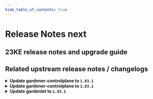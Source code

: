 ```yaml
---
hide_table_of_contents: true
---
```


# Release Notes next

## 23KE release notes and upgrade guide

## Related upstream release notes / changelogs


<details>
<summary><b>Update gardener-controlplane to <code>1.83.1</code></b></summary>

# [gardener/gardener]

## 🐛 Bug Fixes

- `[OPERATOR]` machine-controller-manager RBAC in the Shoot cluster does now allow MCM to delete volumeattachments. MCM provider extensions vendoring machine-controller-manager >= v0.50.0 (ref https://github.com/gardener/machine-controller-manager/pull/839) need to delete volumeattachments. by @ialidzhikov [#8774]

## Docker Images
admission-controller: `eu.gcr.io/gardener-project/gardener/admission-controller:v1.83.1`
apiserver: `eu.gcr.io/gardener-project/gardener/apiserver:v1.83.1`
controller-manager: `eu.gcr.io/gardener-project/gardener/controller-manager:v1.83.1`
gardenlet: `eu.gcr.io/gardener-project/gardener/gardenlet:v1.83.1`
node-agent: `eu.gcr.io/gardener-project/gardener/node-agent:v1.83.1`
operator: `eu.gcr.io/gardener-project/gardener/operator:v1.83.1`
resource-manager: `eu.gcr.io/gardener-project/gardener/resource-manager:v1.83.1`
scheduler: `eu.gcr.io/gardener-project/gardener/scheduler:v1.83.1`


</details>

<details>
<summary><b>Update gardener-controlplane to <code>1.83.1</code></b></summary>

# [gardener/gardener]

## 🐛 Bug Fixes

- `[OPERATOR]` machine-controller-manager RBAC in the Shoot cluster does now allow MCM to delete volumeattachments. MCM provider extensions vendoring machine-controller-manager >= v0.50.0 (ref https://github.com/gardener/machine-controller-manager/pull/839) need to delete volumeattachments. by @ialidzhikov [#8774]

## Docker Images
admission-controller: `eu.gcr.io/gardener-project/gardener/admission-controller:v1.83.1`
apiserver: `eu.gcr.io/gardener-project/gardener/apiserver:v1.83.1`
controller-manager: `eu.gcr.io/gardener-project/gardener/controller-manager:v1.83.1`
gardenlet: `eu.gcr.io/gardener-project/gardener/gardenlet:v1.83.1`
node-agent: `eu.gcr.io/gardener-project/gardener/node-agent:v1.83.1`
operator: `eu.gcr.io/gardener-project/gardener/operator:v1.83.1`
resource-manager: `eu.gcr.io/gardener-project/gardener/resource-manager:v1.83.1`
scheduler: `eu.gcr.io/gardener-project/gardener/scheduler:v1.83.1`


</details>

<details>
<summary><b>Update gardenlet to <code>1.83.1</code></b></summary>

# [gardener/gardener]

## 🐛 Bug Fixes

- `[OPERATOR]` machine-controller-manager RBAC in the Shoot cluster does now allow MCM to delete volumeattachments. MCM provider extensions vendoring machine-controller-manager >= v0.50.0 (ref https://github.com/gardener/machine-controller-manager/pull/839) need to delete volumeattachments. by @ialidzhikov [#8774]

## Docker Images
admission-controller: `eu.gcr.io/gardener-project/gardener/admission-controller:v1.83.1`
apiserver: `eu.gcr.io/gardener-project/gardener/apiserver:v1.83.1`
controller-manager: `eu.gcr.io/gardener-project/gardener/controller-manager:v1.83.1`
gardenlet: `eu.gcr.io/gardener-project/gardener/gardenlet:v1.83.1`
node-agent: `eu.gcr.io/gardener-project/gardener/node-agent:v1.83.1`
operator: `eu.gcr.io/gardener-project/gardener/operator:v1.83.1`
resource-manager: `eu.gcr.io/gardener-project/gardener/resource-manager:v1.83.1`
scheduler: `eu.gcr.io/gardener-project/gardener/scheduler:v1.83.1`


</details>
